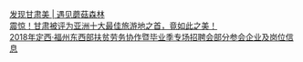   
[发现甘肃美 | 遇见蘑菇森林](http://www.dianyue.me/archives/795/7dvnv6n0gh96xhk6/)  
[震惊！甘肃被评为亚洲十大最佳旅游地之首，竟如此之美！](http://www.dianyue.me/archives/002/npdvgcahrpyim3d9/)  
[2018年定西·福州东西部扶贫劳务协作暨毕业季专场招聘会部分参会企业及岗位信息](http://www.dianyue.me/archives/794/ip9cwpt3aywe7h33/)